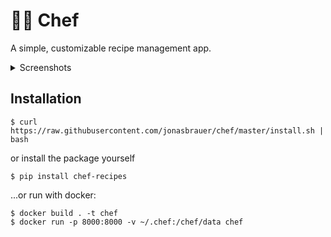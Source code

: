 # 👨‍🍳 Chef

A simple, customizable recipe management app.


<details>

<summary>Screenshots</summary>


| | | | |
| -- | -- | -- | -- |
| <picture><img alt="screenshot1" src="https://github.com/jonasbrauer/chef/assets/10963153/7caf01e0-c1f6-487b-9b09-2483cf938161" height=360></picture>  | <picture><img alt="screenshot2" src="https://github.com/jonasbrauer/chef/assets/10963153/067c5953-79cf-4be5-a2ca-89a293d3db90" height=360></picture>  | <picture><img alt="screenshot3" src="https://github.com/jonasbrauer/chef/assets/10963153/3d237a3f-a3c8-4bd9-afad-43ac4ef57811" height=360></picture>  | <picture><img alt="screenshot4" src="https://github.com/jonasbrauer/chef/assets/10963153/002aad12-4e6c-4815-8793-e6125405d940" height=360></picture>  |

</details>

## Installation

```shell
$ curl https://raw.githubusercontent.com/jonasbrauer/chef/master/install.sh | bash
```

or install the package yourself

```shell
$ pip install chef-recipes
```

...or run with docker:

```shell
$ docker build . -t chef
$ docker run -p 8000:8000 -v ~/.chef:/chef/data chef
```
